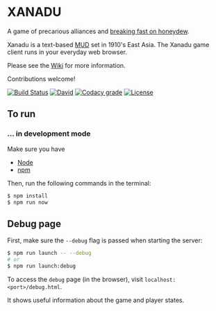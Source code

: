 # XANADU

A game of precarious alliances and [breaking fast on
honeydew](https://en.wikipedia.org/wiki/Xanadu_(Rush_song)).

Xanadu is a text-based [MUD](https://en.wikipedia.org/wiki/MUD) set in 1910's East Asia.
The Xanadu game client runs in your everyday web browser.

Please see the [Wiki](https://github.com/LOZORD/xanadu/wiki) for more information.

Contributions welcome!

[![Build Status](https://travis-ci.org/LOZORD/xanadu.svg?branch=master)](https://travis-ci.org/LOZORD/xanadu)
[![David](https://img.shields.io/david/LOZORD/xanadu.svg)](https://david-dm.org/LOZORD/xanadu)
[![Codacy grade](https://img.shields.io/codacy/LOZORD/xanadu.svg)](https://www.codacy.com/app/LOZORD/xanadu)
[![License](https://img.shields.io/badge/License-MIT-blue.svg)](https://github.com/LOZORD/xanadu/blob/master/LICENSE.md)

## To run

### ... in development mode
Make sure you have
- [Node](https://nodejs.org)
- [npm](https://npmjs.com)

Then, run the following commands in the terminal:

```bash
$ npm install
$ npm run now
```

## Debug page

First, make sure the `--debug` flag is passed when starting the server:

```bash
$ npm run launch -- --debug
# or
$ npm run launch:debug
```

To access the `debug` page (in the browser), visit
`localhost:<port>/debug.html`.

It shows useful information about the game and player states.
